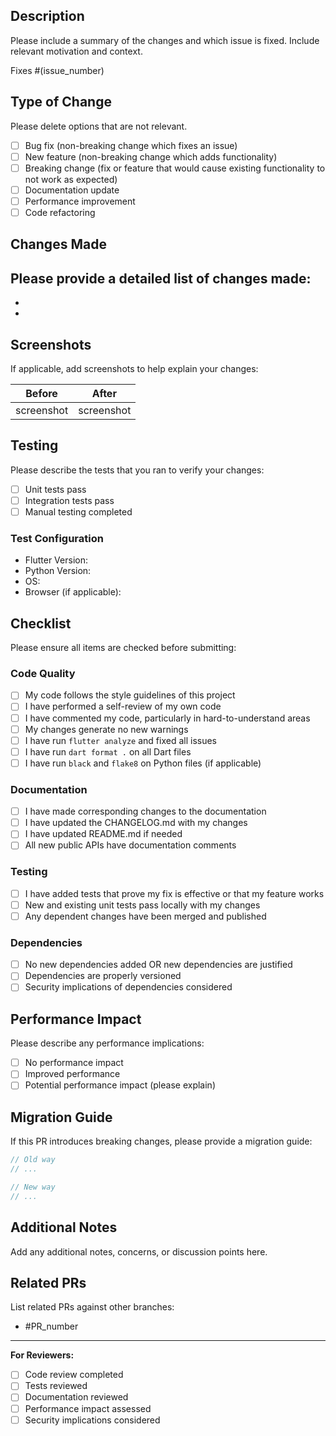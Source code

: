 ## Description

Please include a summary of the changes and which issue is fixed. Include relevant motivation and context.

Fixes #(issue_number)

## Type of Change

Please delete options that are not relevant.

- [ ] Bug fix (non-breaking change which fixes an issue)
- [ ] New feature (non-breaking change which adds functionality)
- [ ] Breaking change (fix or feature that would cause existing functionality to not work as expected)
- [ ] Documentation update
- [ ] Performance improvement
- [ ] Code refactoring

## Changes Made

Please provide a detailed list of changes made:
-
-
-

## Screenshots

If applicable, add screenshots to help explain your changes:

| Before | After |
|--------|-------|
| screenshot | screenshot |

## Testing

Please describe the tests that you ran to verify your changes:

- [ ] Unit tests pass
- [ ] Integration tests pass
- [ ] Manual testing completed

### Test Configuration
- Flutter Version:
- Python Version:
- OS:
- Browser (if applicable):

## Checklist

Please ensure all items are checked before submitting:

### Code Quality
- [ ] My code follows the style guidelines of this project
- [ ] I have performed a self-review of my own code
- [ ] I have commented my code, particularly in hard-to-understand areas
- [ ] My changes generate no new warnings
- [ ] I have run `flutter analyze` and fixed all issues
- [ ] I have run `dart format .` on all Dart files
- [ ] I have run `black` and `flake8` on Python files (if applicable)

### Documentation
- [ ] I have made corresponding changes to the documentation
- [ ] I have updated the CHANGELOG.md with my changes
- [ ] I have updated README.md if needed
- [ ] All new public APIs have documentation comments

### Testing
- [ ] I have added tests that prove my fix is effective or that my feature works
- [ ] New and existing unit tests pass locally with my changes
- [ ] Any dependent changes have been merged and published

### Dependencies
- [ ] No new dependencies added OR new dependencies are justified
- [ ] Dependencies are properly versioned
- [ ] Security implications of dependencies considered

## Performance Impact

Please describe any performance implications:
- [ ] No performance impact
- [ ] Improved performance
- [ ] Potential performance impact (please explain)

## Migration Guide

If this PR introduces breaking changes, please provide a migration guide:

```dart
// Old way
// ...

// New way
// ...
```

## Additional Notes

Add any additional notes, concerns, or discussion points here.

## Related PRs

List related PRs against other branches:
- #PR_number

---

**For Reviewers:**
- [ ] Code review completed
- [ ] Tests reviewed
- [ ] Documentation reviewed
- [ ] Performance impact assessed
- [ ] Security implications considered